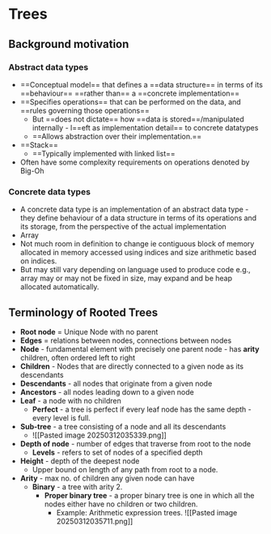# Trees
## Background motivation
### Abstract data types
- ==Conceptual model== that defines a ==data structure== in terms of its ==behaviour== ==rather than== a ==concrete implementation==
- ==Specifies operations== that can be performed on the data, and ==rules governing those operations==
	- But ==does not dictate== how ==data is stored==/manipulated internally - l==eft as implementation detail== to concrete datatypes
	- ==Allows abstraction over their implementation.== 
- ==Stack==
	- ==Typically implemented with linked list==
- Often have some complexity requirements on operations denoted by Big-Oh
### Concrete data types
- A concrete data type is an implementation of an abstract data type - they define behaviour of a data structure in terms of its operations and its storage, from the perspective of the actual implementation
- Array
- Not much room in definition to change ie contiguous block of memory allocated in memory accessed using indices and size arithmetic based on indices.
- But may still vary depending on language used to produce code e.g., array may or may not be fixed in size, may expand and be heap allocated automatically. 
## Terminology of Rooted Trees
- **Root node** = Unique Node with no parent
- **Edges** = relations between nodes, connections between nodes
- **Node** - fundamental element with precisely one parent node - has **arity** children, often ordered left to right
- **Children** - Nodes that are directly connected to a given node as its descendants
- **Descendants** - all nodes that originate from a given node
- **Ancestors** - all nodes leading down to a given node
- **Leaf** - a node with no children
	- **Perfect** - a tree is perfect if every leaf node has the same depth - every level is full. 
- **Sub-tree** - a tree consisting of a node and all its descendants
	- ![[Pasted image 20250312035339.png]]
- **Depth of node** - number of edges that traverse from root to the node
	- **Levels** - refers to set of nodes of a specified depth
- **Height** - depth of the deepest node
	- Upper bound on length of any path from root to a node.
- **Arity** - max no. of children any given node can have
	- **Binary** - a tree with arity 2.
		- **Proper binary tree** - a proper binary tree is one in which all the nodes either have no children or two children. 
			- Example: Arithmetic expression trees.
				![[Pasted image 20250312035711.png]]

